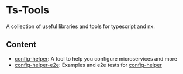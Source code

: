 # Ts-Tools

A collection of useful libraries and tools for typescript and nx.

## Content

-   [config-helper](./packages/config-helper): A tool to help you configure microservices and more
-   [config-helper-e2e](./packages/config-helper-e2e): Examples and e2e tests for [config-helper](./packages/config-helper)
